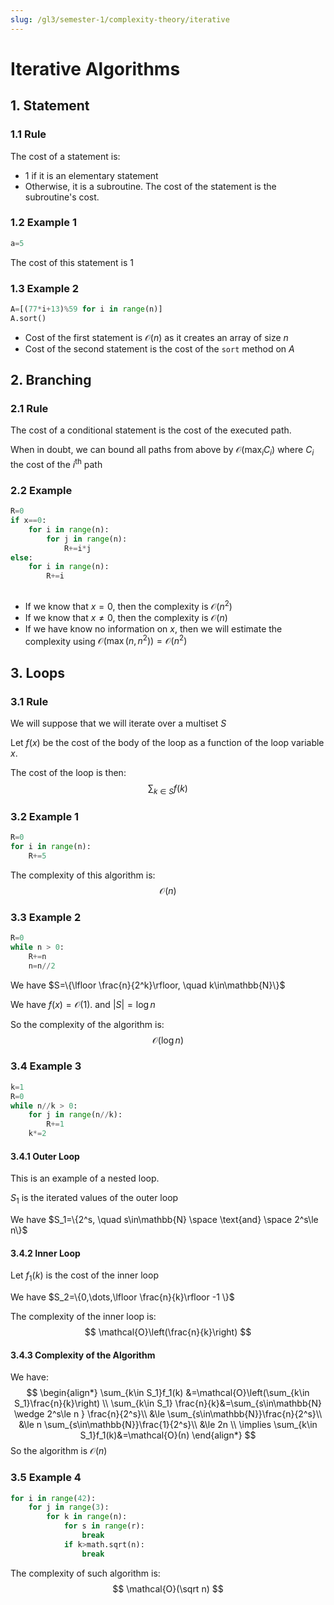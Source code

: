 ```yaml
---
slug: /gl3/semester-1/complexity-theory/iterative
---
```


# Iterative Algorithms

## 1. Statement

### 1.1 Rule

The cost of a statement is:

- $1$ if it is an elementary statement
- Otherwise, it is a subroutine. The cost of the statement is the subroutine's cost.

### 1.2 Example 1

```python
a=5
```

The cost of this statement is $1$

### 1.3 Example 2

```python
A=[(77*i+13)%59 for i in range(n)]
A.sort()
```

- Cost of the first statement is $\mathcal{O}(n)$ as it creates an array of size $n$
- Cost of the second statement is the cost of the `sort` method on $A$

## 2. Branching

### 2.1 Rule

The cost of a conditional statement is the cost of the executed path.

When in doubt, we can bound all paths from above by $\mathcal{O}(\max_i C_i)$ where $C_i$ the cost of the $i^\text{th}$ path

### 2.2 Example

```python
R=0
if x==0:
    for i in range(n):
        for j in range(n):
            R+=i*j
else:
    for i in range(n):
        R+=i
            
```

- If we know that $x=0$, then the complexity is $\mathcal{O}(n^2)$
- If we know that $x\ne 0$, then the complexity is $\mathcal{O}(n)$
- If we have know no information on $x$, then we will estimate the complexity using $\mathcal{O}(\max(n,n^2))=\mathcal{O}(n^2)$

## 3. Loops

### 3.1 Rule

We will suppose that we will iterate over a multiset $S$

Let $f(x)$ be the cost of the body of the loop as a function of the loop variable $x$.

The cost of the loop is then:
$$
\sum_{k\in S} f(k)
$$

### 3.2 Example 1

```python
R=0
for i in range(n):
    R+=5
```

The complexity of this algorithm is:
$$
\mathcal{O}(n)
$$

### 3.3 Example 2

```python
R=0
while n > 0:
    R+=n
    n=n//2
```

We have $S=\{\lfloor \frac{n}{2^k}\rfloor, \quad k\in\mathbb{N}\}$

We have $f(x)=\mathcal{O}(1).$ and $\lvert S \rvert= \log n$

So the complexity of the algorithm is:
$$
\mathcal{O}(\log n)
$$

### 3.4 Example 3

```python
k=1
R=0
while n//k > 0:
    for j in range(n//k):
        R+=1
    k*=2
```

#### 3.4.1 Outer Loop

This is an example of a nested loop.

$S_1$ is the iterated values of the outer loop

We have $S_1=\{2^s, \quad s\in\mathbb{N} \space \text{and} \space 2^s\le n\}$

#### 3.4.2 Inner Loop

Let $f_1(k)$ is the cost of the inner loop

We have $S_2=\{0,\dots,\lfloor \frac{n}{k}\rfloor -1 \}$

The complexity of the inner loop is:
$$
\mathcal{O}\left(\frac{n}{k}\right)
$$

#### 3.4.3 Complexity of the Algorithm

We have:
$$
\begin{align*}
\sum_{k\in S_1}f_1(k)
&=\mathcal{O}\left(\sum_{k\in S_1}\frac{n}{k}\right) \\
\sum_{k\in S_1} \frac{n}{k}&=\sum_{s\in\mathbb{N} \wedge 2^s\le n } \frac{n}{2^s}\\
&\le \sum_{s\in\mathbb{N}}\frac{n}{2^s}\\
&\le n \sum_{s\in\mathbb{N}}\frac{1}{2^s}\\
&\le 2n \\
\implies \sum_{k\in S_1}f_1(k)&=\mathcal{O}(n)
\end{align*}
$$
So the algorithm is $\mathcal{O}(n)$

### 3.5 Example 4

```python
for i in range(42):
    for j in range(3):
        for k in range(n):
            for s in range(r):
                break
            if k>math.sqrt(n):
                break
```

The complexity of such algorithm is:
$$
\mathcal{O}(\sqrt n)
$$
